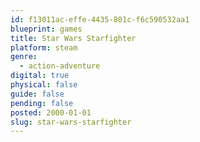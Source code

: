 ```yaml
---
id: f13011ac-effe-4435-801c-f6c590532aa1
blueprint: games
title: Star Wars Starfighter
platform: steam
genre:
  - action-adventure
digital: true
physical: false
guide: false
pending: false
posted: 2000-01-01
slug: star-wars-starfighter
---
```

